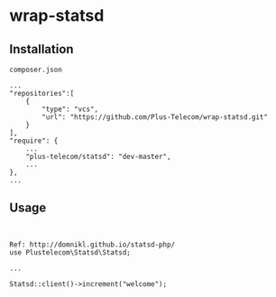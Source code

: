 # wrap-statsd


## Installation

`composer.json`
```
...
"repositories":[
    {
        "type": "vcs",
        "url": "https://github.com/Plus-Telecom/wrap-statsd.git"
    }
],
"require": {
    ...
    "plus-telecom/statsd": "dev-master",
    ...
},
...
```


## Usage

```


Ref: http://domnikl.github.io/statsd-php/
use Plustelecom\Statsd\Statsd;

...

Statsd::client()->increment("welcome");


```
